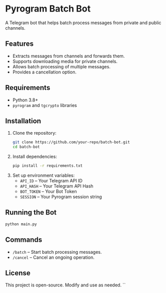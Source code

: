 # Pyrogram Batch Bot

A Telegram bot that helps batch process messages from private and public channels.

## Features
- Extracts messages from channels and forwards them.
- Supports downloading media for private channels.
- Allows batch processing of multiple messages.
- Provides a cancellation option.

## Requirements
- Python 3.8+
- `pyrogram` and `tgcrypto` libraries

## Installation
1. Clone the repository:
   ```sh
   git clone https://github.com/your-repo/batch-bot.git
   cd batch-bot
   ```
2. Install dependencies:
   ```sh
   pip install -r requirements.txt
   ```
3. Set up environment variables:
   - `API_ID` – Your Telegram API ID
   - `API_HASH` – Your Telegram API Hash
   - `BOT_TOKEN` – Your Bot Token
   - `SESSION` – Your Pyrogram session string

## Running the Bot
```sh
python main.py
```

## Commands
- `/batch` – Start batch processing messages.
- `/cancel` – Cancel an ongoing operation.

## License
This project is open-source. Modify and use as needed.
``
